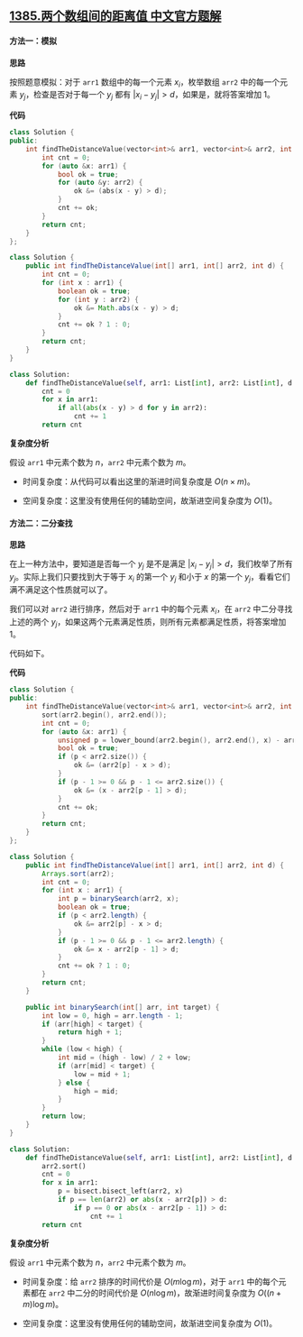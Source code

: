 ## [1385.两个数组间的距离值 中文官方题解](https://leetcode.cn/problems/find-the-distance-value-between-two-arrays/solutions/100000/liang-ge-shu-zu-jian-de-ju-chi-zhi-by-leetcode-sol)
#### 方法一：模拟

**思路**

按照题意模拟：对于 `arr1` 数组中的每一个元素 $x_i$，枚举数组 `arr2` 中的每一个元素 $y_j$，检查是否对于每一个 $y_j$ 都有 $|x_i - y_j| > d$，如果是，就将答案增加 $1$。

**代码**

```cpp [sol1-C++]
class Solution {
public:
    int findTheDistanceValue(vector<int>& arr1, vector<int>& arr2, int d) {
        int cnt = 0;
        for (auto &x: arr1) {
            bool ok = true;
            for (auto &y: arr2) {
                ok &= (abs(x - y) > d);
            }
            cnt += ok;
        }
        return cnt;
    }
};
```

```Java [sol1-Java]
class Solution {
    public int findTheDistanceValue(int[] arr1, int[] arr2, int d) {
        int cnt = 0;
        for (int x : arr1) {
            boolean ok = true;
            for (int y : arr2) {
                ok &= Math.abs(x - y) > d;
            }
            cnt += ok ? 1 : 0;
        }
        return cnt;
    }
}
```

```python [sol1-Python3]
class Solution:
    def findTheDistanceValue(self, arr1: List[int], arr2: List[int], d: int) -> int:
        cnt = 0
        for x in arr1:
            if all(abs(x - y) > d for y in arr2):
                cnt += 1
        return cnt
```

**复杂度分析**

假设 `arr1` 中元素个数为 $n$，`arr2` 中元素个数为 $m$。 

- 时间复杂度：从代码可以看出这里的渐进时间复杂度是 $O(n \times m)$。

- 空间复杂度：这里没有使用任何的辅助空间，故渐进空间复杂度为 $O(1)$。


#### 方法二：二分查找

**思路**

在上一种方法中，要知道是否每一个 $y_j$ 是不是满足 $|x_i - y_j| > d$，我们枚举了所有 $y_j$。实际上我们只要找到大于等于 $x_i$ 的第一个 $y_j$ 和小于 $x$ 的第一个 $y_j$，看看它们满不满足这个性质就可以了。

我们可以对 `arr2` 进行排序，然后对于 `arr1` 中的每个元素 $x_i$，在 `arr2` 中二分寻找上述的两个 $y_j$，如果这两个元素满足性质，则所有元素都满足性质，将答案增加 $1$。

代码如下。

**代码**

```cpp [sol2-C++]
class Solution {
public:
    int findTheDistanceValue(vector<int>& arr1, vector<int>& arr2, int d) {
        sort(arr2.begin(), arr2.end());
        int cnt = 0;
        for (auto &x: arr1) {
            unsigned p = lower_bound(arr2.begin(), arr2.end(), x) - arr2.begin();
            bool ok = true;
            if (p < arr2.size()) {
                ok &= (arr2[p] - x > d);
            }
            if (p - 1 >= 0 && p - 1 <= arr2.size()) {
                ok &= (x - arr2[p - 1] > d);
            }
            cnt += ok;
        }
        return cnt;
    }
};
```

```Java [sol2-Java]
class Solution {
    public int findTheDistanceValue(int[] arr1, int[] arr2, int d) {
        Arrays.sort(arr2);
        int cnt = 0;
        for (int x : arr1) {
            int p = binarySearch(arr2, x);
            boolean ok = true;
            if (p < arr2.length) {
                ok &= arr2[p] - x > d;
            }
            if (p - 1 >= 0 && p - 1 <= arr2.length) {
                ok &= x - arr2[p - 1] > d;
            }
            cnt += ok ? 1 : 0;
        }
        return cnt;
    }

    public int binarySearch(int[] arr, int target) {
        int low = 0, high = arr.length - 1;
        if (arr[high] < target) {
            return high + 1;
        }
        while (low < high) {
            int mid = (high - low) / 2 + low;
            if (arr[mid] < target) {
                low = mid + 1;
            } else {
                high = mid;
            }
        }
        return low;
    }
}
```

```python [sol2-Python3]
class Solution:
    def findTheDistanceValue(self, arr1: List[int], arr2: List[int], d: int) -> int:
        arr2.sort()
        cnt = 0
        for x in arr1:
            p = bisect.bisect_left(arr2, x)
            if p == len(arr2) or abs(x - arr2[p]) > d:
                if p == 0 or abs(x - arr2[p - 1]) > d:
                    cnt += 1
        return cnt
```

**复杂度分析**

假设 `arr1` 中元素个数为 $n$，`arr2` 中元素个数为 $m$。 

- 时间复杂度：给 `arr2` 排序的时间代价是 $O(m \log m)$，对于 `arr1` 中的每个元素都在 `arr2` 中二分的时间代价是 $O(n \log m)$，故渐进时间复杂度为 $O((n + m) \log m)$。

- 空间复杂度：这里没有使用任何的辅助空间，故渐进空间复杂度为 $O(1)$。